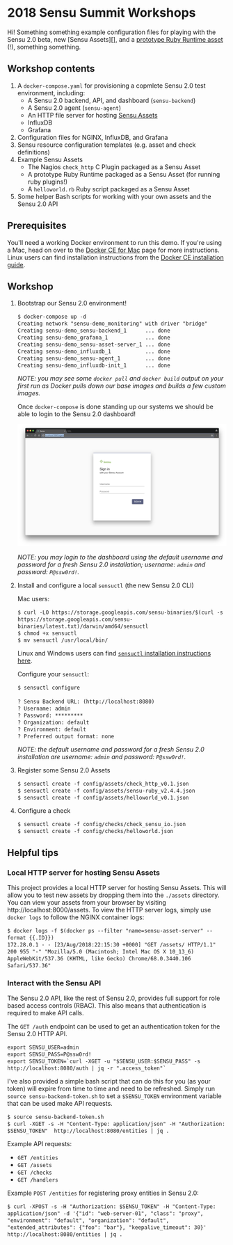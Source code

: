 # 2018 Sensu Summit Workshops

Hi! Something something example configuration files for playing with the Sensu
2.0 beta, new [Sensu Assets][], and a [prototype Ruby Runtime asset][sensu-ruby]
(!), something something.

[sensu-assets]: https://docs.sensu.io/sensu-core/2.0/reference/assets/
[sensu-ruby]:   https://github.com/calebhailey/sensu-ruby

## Workshop contents

1. A `docker-compose.yaml` for provisioning a copmlete Sensu 2.0 test
   environment, including:
   - A Sensu 2.0 backend, API, and dashboard (`sensu-backend`)
   - A Sensu 2.0 agent (`sensu-agent`)
   - An HTTP file server for hosting [Sensu Assets][sensu-assets]
   - InfluxDB
   - Grafana
2. Configuration files for NGINX, InfluxDB, and Grafana
3. Sensu resource configuration templates (e.g. asset and check definitions)
4. Example Sensu Assets
   - The Nagios `check_http` C Plugin packaged as a Sensu Asset
   - A prototype Ruby Runtime packaged as a Sensu Asset (for running ruby
     plugins!)
   - A `helloworld.rb` Ruby script packaged as a Sensu Asset  
5. Some helper Bash scripts for working with your own assets and the Sensu 2.0
   API

## Prerequisites

You'll need a working Docker environment to run this demo. If you're using a
Mac, head on over to the [Docker CE for Mac][docker-ce-for-mac] page for more
instructions. Linux users can find installation instructions from the
[Docker CE installation guide][docker-ce].

[docker-ce-for-mac]: https://store.docker.com/editions/community/docker-ce-desktop-mac
[docker-ce]: https://docs.docker.com/install/

## Workshop

1. Bootstrap our Sensu 2.0 environment!

   ```
   $ docker-compose up -d
   Creating network "sensu-demo_monitoring" with driver "bridge"
   Creating sensu-demo_sensu-backend_1      ... done
   Creating sensu-demo_grafana_1            ... done
   Creating sensu-demo_sensu-asset-server_1 ... done
   Creating sensu-demo_influxdb_1           ... done
   Creating sensu-demo_sensu-agent_1        ... done
   Creating sensu-demo_influxdb-init_1      ... done
   ```

   _NOTE: you may see some `docker pull` and `docker build` output on your first
   run as Docker pulls down our base images and builds a few custom images._

   Once `docker-compose` is done standing up our systems we should be able to
   login to the Sensu 2.0 dashboard!

   ![Sensu 2.0 dashboard login screen](docs/images/login.png "Sensu 2.0 dashboard login screen")

   _NOTE: you may login to the dashboard using the default username and password
   for a fresh Sensu 2.0 installation; username: `admin` and password:
   `P@ssw0rd!`._

2. Install and configure a local `sensuctl` (the new Sensu 2.0 CLI)

   Mac users:

   ```
   $ curl -LO https://storage.googleapis.com/sensu-binaries/$(curl -s https://storage.googleapis.com/sensu-binaries/latest.txt)/darwin/amd64/sensuctl
   $ chmod +x sensuctl
   $ mv sensuctl /usr/local/bin/
   ```

   Linux and Windows users can find [`sensuctl` installation instructions
   here][sensuctl-install].

   Configure your `sensuctl`:

   ```
   $ sensuctl configure

   ? Sensu Backend URL: (http://localhost:8080)
   ? Username: admin
   ? Password: *********
   ? Organization: default
   ? Environment: default
   ? Preferred output format: none
   ```

   _NOTE: the default username and password for a fresh Sensu 2.0 installation
   are username: `admin` and password: `P@ssw0rd!`._

   [sensuctl-install]: https://docs.sensu.io/sensu-core/2.0/getting-started/configuring-sensuctl/#installation

3. Register some Sensu 2.0 Assets

   ```
   $ sensuctl create -f config/assets/check_http_v0.1.json
   $ sensuctl create -f config/assets/sensu-ruby_v2.4.4.json
   $ sensuctl create -f config/assets/helloworld_v0.1.json
   ```

4. Configure a check

   ```
   $ sensuctl create -f config/checks/check_sensu_io.json
   $ sensuctl create -f config/checks/helloworld.json
   ```

## Helpful tips

### Local HTTP server for hosting Sensu Assets

This project provides a local HTTP server for hosting Sensu Assets. This will
allow you to test new assets by dropping them into the `./assets` directory. You
can view your assets from your browser by visiting http://localhost:8000/assets.
To view the HTTP server logs, simply use `docker logs` to follow the NGINX
container logs:

```
$ docker logs -f $(docker ps --filter "name=sensu-asset-server" --format {{.ID}})
172.28.0.1 - - [23/Aug/2018:22:15:30 +0000] "GET /assets/ HTTP/1.1" 200 955 "-" "Mozilla/5.0 (Macintosh; Intel Mac OS X 10_13_6) AppleWebKit/537.36 (KHTML, like Gecko) Chrome/68.0.3440.106 Safari/537.36"
```

### Interact with the Sensu API

The Sensu 2.0 API, like the rest of Sensu 2.0, provides full support for role
based access controls (RBAC). This also means that authentication is required
to make API calls.

The `GET /auth` endpoint can be used to get an authentication token for the
Sensu 2.0 HTTP API.

```
export SENSU_USER=admin
export SENSU_PASS=P@ssw0rd!
export SENSU_TOKEN=`curl -XGET -u "$SENSU_USER:$SENSU_PASS" -s http://localhost:8080/auth | jq -r ".access_token"`
```

I've also provided a simple bash script that can do this for you (as your token)
will expire from time to time and need to be refreshed. Simply run
`source sensu-backend-token.sh` to set a `$SENSU_TOKEN` environment variable
that can be used make API requests.

```
$ source sensu-backend-token.sh
$ curl -XGET -s -H "Content-Type: application/json" -H "Authorization: $SENSU_TOKEN"  http://localhost:8080/entities | jq .
```

Example API requests:

- `GET /entities`
- `GET /assets`
- `GET /checks`
- `GET /handlers`

Example `POST /entities` for registering proxy entities in Sensu 2.0:

```
$ curl -XPOST -s -H "Authorization: $SENSU_TOKEN" -H "Content-Type: application/json" -d '{"id": "web-server-01", "class": "proxy", "environment": "default", "organization": "default", "extended_attributes": {"foo": "bar"}, "keepalive_timeout": 30}' http://localhost:8080/entities | jq .
```
